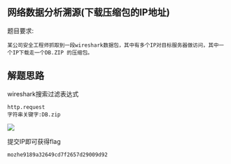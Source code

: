 ## 网络数据分析溯源(下载压缩包的IP地址)  ##
题目要求:
```
某公司安全工程师抓取到一段wireshark数据包，其中有多个IP对目标服务器做访问，其中一个IP下载走一个DB.ZIP 的压缩包。
```

## 解题思路 ##
wireshark搜索过滤表达式
```
http.request
字符串关键字:DB.zip
```

![](https://s2.ax1x.com/2019/04/25/EZ60iD.png)

提交IP即可获得flag
```
mozhe9189a32649cd7f2657d29009d92
```
